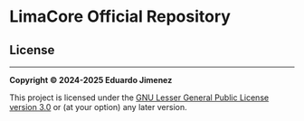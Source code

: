 # LimaCore Official Repository

## License
<hr/>

**Copyright © 2024-2025 Eduardo Jimenez**

This project is licensed under the [GNU Lesser General Public License version 3.0](LICENSE.md) or (at your option) any later version.